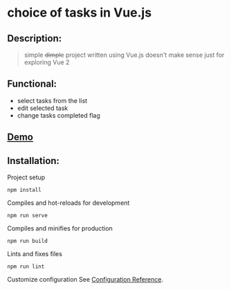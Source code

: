 # choice of tasks in Vue.js

## Description:
> simple ~~dimple~~ project
> written using Vue.js
> doesn't make sense
> just for exploring Vue 2

## Functional:
- select tasks from the list
- edit selected task
- change tasks completed flag

<h2 align="left"><a  href="https://olzx.github.io/choice-loaded-tasks/demo/demo">Demo</a></h2>

## Installation:

Project setup
```
npm install
```

Compiles and hot-reloads for development
```
npm run serve
```

Compiles and minifies for production
```
npm run build
```

Lints and fixes files
```
npm run lint
```

Customize configuration
See [Configuration Reference](https://cli.vuejs.org/config/).
